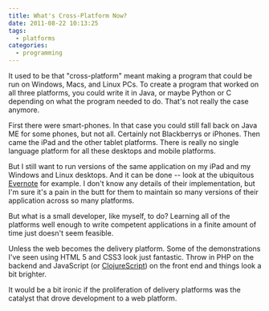 ```yaml
---
title: What's Cross-Platform Now?
date: 2011-08-22 10:13:25
tags:
  - platforms
categories:
  - programming
---
```


It used to be that "cross-platform" meant making a program that could be run on Windows, Macs, and Linux PCs. To create a program that worked on all three platforms, you could write it in Java, or maybe Python or C depending on what the program needed to do. That's not really the case anymore.

First there were smart-phones. In that case you could still fall back on Java ME for some phones, but not all. Certainly not Blackberrys or iPhones. Then came the iPad and the other tablet platforms. There is really no single language platform for all these desktops and mobile platforms.

But I still want to run versions of the same application on my iPad and my Windows and Linux desktops. And it can be done -- look at the ubiquitous [Evernote](http://www.evernote.com/) for example. I don't know any details of their implementation, but I'm sure it's a pain in the butt for them to maintain so many versions of their application across so many platforms.

But what is a small developer, like myself, to do? Learning all of the platforms well enough to write competent applications in a finite amount of time just doesn't seem feasible.

Unless the web becomes the delivery platform. Some of the demonstrations I've seen using HTML 5 and CSS3 look just fantastic. Throw in PHP on the backend and JavaScript (or [ClojureScript](https://github.com/clojure/clojurescript/wiki)) on the front end and things look a bit brighter.

It would be a bit ironic if the proliferation of delivery platforms was the catalyst that drove development to a web platform.
